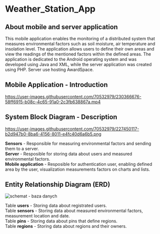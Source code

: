 # Weather_Station_App

## About mobile and server application

This mobile application enables the monitoring of a distributed system that measures environmental factors such as soil moisture, air temperature and insolation level. The application allows users to define their own areas and view the readings of the mentioned factors within the defined areas. The application is dedicated to the Android operating system and was developed using Java and XML, while the server application was created using PHP. Server use hosting AwardSpace.

## Mobile Application - Introduction

https://user-images.githubusercontent.com/70532979/230366676-58ff6915-b08c-4c65-91a0-2c3fb638867a.mp4

## System Block Diagram - Description

https://user-images.githubusercontent.com/70532979/227450117-b2d947b0-8ba6-4156-8011-e4fc40d6a6b5.png


<b>Sensors</b> - Responsible for measuring environmental factors and sending them to a server. <br>
<b>Server</b> - Resposible for storing data about users and measured environmental factors. <br>
<b>Mobile application</b> - Resposible for authentication user, enabling defined area by the user, visualization measurements factors on charts and lists. <br>

## Entity Relationship Diagram (ERD)

![schemat - baza danych ](https://user-images.githubusercontent.com/70532979/227714144-cc9808d6-54c3-42f6-a6d8-72f22fcc7564.png)

Table <b>users</b> - Storing data about registrated users. <br>
Table <b>sensors</b> - Storing data about measured environmental factors, measurement location and date.<br>
Table <b>pins</b> - Storing data about pins that define regions. <br>
Table <b>regions</b> - Storing data about regions and their owners. <br>


